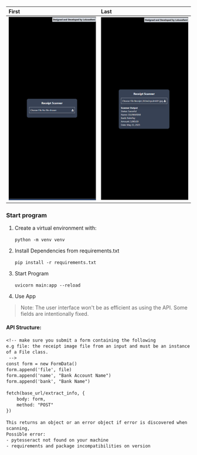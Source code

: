 
| First | Last |
|:--- |:--- |
| <img src='./src/first.png' style="width: 100%;"> | <img src='./src/last.png' style="width: 100%;"> |

### Start program
1. Create a virtual environment with:

    `python -m venv venv   `
2. Install Dependencies from requirements.txt

    `pip install -r requirements.txt`
3. Start Program

    `uvicorn main:app --reload`

4. Use App

> Note: The user interface won't be as efficient as using the API. Some fields are intentionally fixed.

#### API Structure:
    <!-- make sure you submit a form containing the following
    e.g file: the receipt image file from an input and must be an instance of a File class.
     -->
    const form = new FormData()
    form.append('file', file)
    form.append('name', "Bank Account Name")
    form.append('bank', "Bank Name")

    fetch(base_url/extract_info, {
        body: form,
        method: "POST"
    })

    This returns an object or an error object if error is discovered when scanning,
    Possible error:
    - pytesseract not found on your machine
    - requirements and package incompatibilities on version





<!-- source /home/nullwafemi/.virtualenvs/my_venv/bin/activate -->

<!-- pa website delete --domain nullwafemi.pythonanywhere.com -->